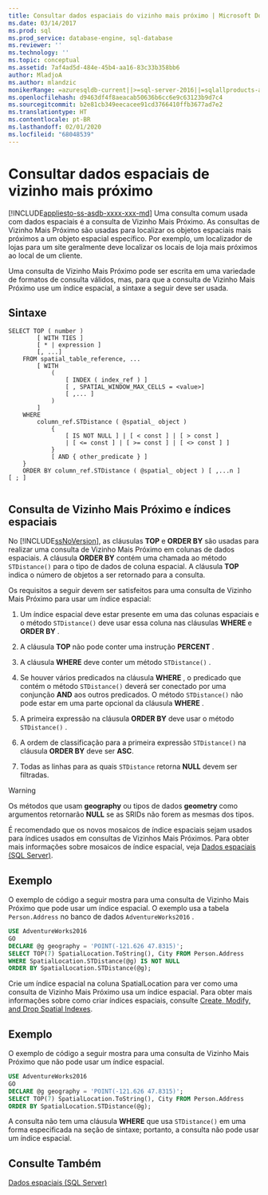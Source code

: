 ```yaml
---
title: Consultar dados espaciais do vizinho mais próximo | Microsoft Docs
ms.date: 03/14/2017
ms.prod: sql
ms.prod_service: database-engine, sql-database
ms.reviewer: ''
ms.technology: ''
ms.topic: conceptual
ms.assetid: 7af4ad5d-484e-45b4-aa16-83c33b358bb6
author: MladjoA
ms.author: mlandzic
monikerRange: =azuresqldb-current||>=sql-server-2016||=sqlallproducts-allversions||>=sql-server-linux-2017||=azuresqldb-mi-current
ms.openlocfilehash: d9463df4f8aeacab50636b6cc6e9c63123b9d7c4
ms.sourcegitcommit: b2e81cb349eecacee91cd3766410ffb3677ad7e2
ms.translationtype: HT
ms.contentlocale: pt-BR
ms.lasthandoff: 02/01/2020
ms.locfileid: "68048539"
---
```

# <a name="query-spatial-data-for-nearest-neighbor"></a>Consultar dados espaciais de vizinho mais próximo
[!INCLUDE[appliesto-ss-asdb-xxxx-xxx-md](../../includes/appliesto-ss-asdb-xxxx-xxx-md.md)]
  Uma consulta comum usada com dados espaciais é a consulta de Vizinho Mais Próximo. As consultas de Vizinho Mais Próximo são usadas para localizar os objetos espaciais mais próximos a um objeto espacial específico. Por exemplo, um localizador de lojas para um site geralmente deve localizar os locais de loja mais próximos ao local de um cliente.  
  
 Uma consulta de Vizinho Mais Próximo pode ser escrita em uma variedade de formatos de consulta válidos, mas, para que a consulta de Vizinho Mais Próximo use um índice espacial, a sintaxe a seguir deve ser usada.  
  
## <a name="syntax"></a>Sintaxe  
  
```  
SELECT TOP ( number )  
        [ WITH TIES ]  
        [ * | expression ]   
        [, ...]  
    FROM spatial_table_reference, ...   
        [ WITH   
            (   
                [ INDEX ( index_ref ) ]   
                [ , SPATIAL_WINDOW_MAX_CELLS = <value>]   
                [ ,... ]   
            )   
        ]  
    WHERE   
        column_ref.STDistance ( @spatial_ object )   
            {   
                [ IS NOT NULL ] | [ < const ] | [ > const ]   
                | [ <= const ] | [ >= const ] | [ <> const ] ]   
            }  
            [ AND { other_predicate } ]   
    }  
    ORDER BY column_ref.STDistance ( @spatial_ object ) [ ,...n ]  
[ ; ]  
  
```  
  
## <a name="nearest-neighbor-query-and-spatial-indexes"></a>Consulta de Vizinho Mais Próximo e índices espaciais  
 No [!INCLUDE[ssNoVersion](../../includes/ssnoversion-md.md)], as cláusulas **TOP** e **ORDER BY** são usadas para realizar uma consulta de Vizinho Mais Próximo em colunas de dados espaciais. A cláusula **ORDER BY** contém uma chamada ao método `STDistance()` para o tipo de dados de coluna espacial. A cláusula **TOP** indica o número de objetos a ser retornado para a consulta.  
  
 Os requisitos a seguir devem ser satisfeitos para uma consulta de Vizinho Mais Próximo para usar um índice espacial:  
  
1.  Um índice espacial deve estar presente em uma das colunas espaciais e o método `STDistance()` deve usar essa coluna nas cláusulas **WHERE** e **ORDER BY** .  
  
2.  A cláusula **TOP** não pode conter uma instrução **PERCENT** .  
  
3.  A cláusula **WHERE** deve conter um método `STDistance()` .  
  
4.  Se houver vários predicados na cláusula **WHERE** , o predicado que contém o método `STDistance()` deverá ser conectado por uma conjunção **AND** aos outros predicados. O método `STDistance()` não pode estar em uma parte opcional da cláusula **WHERE** .  
  
5.  A primeira expressão na cláusula **ORDER BY** deve usar o método `STDistance()` .  
  
6.  A ordem de classificação para a primeira expressão `STDistance()` na cláusula **ORDER BY** deve ser **ASC**.  
  
7.  Todas as linhas para as quais `STDistance` retorna **NULL** devem ser filtradas.  
  
> [!WARNING]  
>  Os métodos que usam **geography** ou tipos de dados **geometry** como argumentos retornarão **NULL** se as SRIDs não forem as mesmas dos tipos.  
  
 É recomendado que os novos mosaicos de índice espaciais sejam usados para índices usados em consultas de Vizinhos Mais Próximos. Para obter mais informações sobre mosaicos de índice espacial, veja [Dados espaciais &#40;SQL Server&#41;](../../relational-databases/spatial/spatial-data-sql-server.md).  
  
## <a name="example"></a>Exemplo  
 O exemplo de código a seguir mostra para uma consulta de Vizinho Mais Próximo que pode usar um índice espacial. O exemplo usa a tabela `Person.Address` no banco de dados `AdventureWorks2016` .  
  
```sql  
USE AdventureWorks2016  
GO  
DECLARE @g geography = 'POINT(-121.626 47.8315)';  
SELECT TOP(7) SpatialLocation.ToString(), City FROM Person.Address  
WHERE SpatialLocation.STDistance(@g) IS NOT NULL  
ORDER BY SpatialLocation.STDistance(@g);  
```  
  
 Crie um índice espacial na coluna SpatialLocation para ver como uma consulta de Vizinho Mais Próximo usa um índice espacial. Para obter mais informações sobre como criar índices espaciais, consulte [Create, Modify, and Drop Spatial Indexes](../../relational-databases/spatial/create-modify-and-drop-spatial-indexes.md).  
  
## <a name="example"></a>Exemplo  
 O exemplo de código a seguir mostra para uma consulta de Vizinho Mais Próximo que não pode usar um índice espacial.  
  
```sql  
USE AdventureWorks2016  
GO  
DECLARE @g geography = 'POINT(-121.626 47.8315)';  
SELECT TOP(7) SpatialLocation.ToString(), City FROM Person.Address  
ORDER BY SpatialLocation.STDistance(@g);  
```  
  
 A consulta não tem uma cláusula **WHERE** que usa `STDistance()` em uma forma especificada na seção de sintaxe; portanto, a consulta não pode usar um índice espacial.  
  
## <a name="see-also"></a>Consulte Também  
 [Dados espaciais &#40;SQL Server&#41;](../../relational-databases/spatial/spatial-data-sql-server.md)  
  
  
